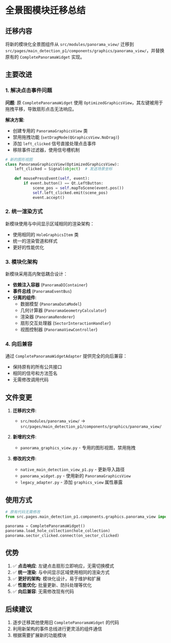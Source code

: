 # 全景图模块迁移总结

## 迁移内容

将新的模块化全景图组件从 `src/modules/panorama_view/` 迁移到 `src/pages/main_detection_p1/components/graphics/panorama_view/`，并替换原有的 `CompletePanoramaWidget` 实现。

## 主要改进

### 1. 解决点击事件问题
**问题**: 原 `CompletePanoramaWidget` 使用 `OptimizedGraphicsView`，其左键被用于拖拽平移，导致扇形点击无法响应。

**解决方案**:
- 创建专用的 `PanoramaGraphicsView` 类
- 禁用拖拽功能 (`setDragMode(QGraphicsView.NoDrag)`)
- 添加 `left_clicked` 信号直接处理点击事件
- 移除事件过滤器，使用信号槽机制

```python
# 新的图形视图
class PanoramaGraphicsView(OptimizedGraphicsView):
    left_clicked = Signal(object)  # 发送场景坐标
    
    def mousePressEvent(self, event):
        if event.button() == Qt.LeftButton:
            scene_pos = self.mapToScene(event.pos())
            self.left_clicked.emit(scene_pos)
            event.accept()
```

### 2. 统一渲染方式
新模块使用与中间显示区域相同的渲染架构：
- 使用相同的 `HoleGraphicsItem` 类
- 统一的渲染管道和样式
- 更好的性能优化

### 3. 模块化架构
新模块采用高内聚低耦合设计：
- **依赖注入容器** (`PanoramaDIContainer`)
- **事件总线** (`PanoramaEventBus`)
- **分离的组件**:
  - 数据模型 (`PanoramaDataModel`)
  - 几何计算器 (`PanoramaGeometryCalculator`)
  - 渲染器 (`PanoramaRenderer`)
  - 扇形交互处理器 (`SectorInteractionHandler`)
  - 视图控制器 (`PanoramaViewController`)

### 4. 向后兼容
通过 `CompletePanoramaWidgetAdapter` 提供完全的向后兼容：
- 保持原有的所有公共接口
- 相同的信号和方法签名
- 无需修改调用代码

## 文件变更

1. **迁移的文件**:
   - `src/modules/panorama_view/` → `src/pages/main_detection_p1/components/graphics/panorama_view/`

2. **新增的文件**:
   - `panorama_graphics_view.py` - 专用的图形视图，禁用拖拽

3. **修改的文件**:
   - `native_main_detection_view_p1.py` - 更新导入路径
   - `panorama_widget.py` - 使用新的 `PanoramaGraphicsView`
   - `legacy_adapter.py` - 添加 `graphics_view` 属性暴露

## 使用方式

```python
# 原有代码无需修改
from src.pages.main_detection_p1.components.graphics.panorama_view import CompletePanoramaWidget

panorama = CompletePanoramaWidget()
panorama.load_hole_collection(hole_collection)
panorama.sector_clicked.connect(on_sector_clicked)
```

## 优势

1. ✅ **点击响应**: 左键点击扇形立即响应，无需切换模式
2. ✅ **统一渲染**: 与中间显示区域使用相同的渲染方式
3. ✅ **更好的架构**: 模块化设计，易于维护和扩展
4. ✅ **性能优化**: 批量更新、防抖处理等优化
5. ✅ **向后兼容**: 无需修改现有代码

## 后续建议

1. 逐步迁移其他使用旧 `CompletePanoramaWidget` 的代码
2. 利用新架构的事件总线进行更灵活的组件通信
3. 根据需要扩展新的功能模块